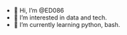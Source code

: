 - 👋 Hi, I’m @ED086
- 👀 I’m interested in data and tech.
- 🌱 I’m currently learning python, bash.

<!---
ED086/ED086 is a ✨ special ✨ repository because its `README.md` (this file) appears on your GitHub profile.
You can click the Preview link to take a look at your changes.
--->

